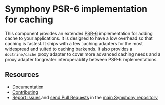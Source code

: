Symphony PSR-6 implementation for caching
========================================

This component provides an extended [PSR-6](http://www.php-fig.org/psr/psr-6/)
implementation for adding cache to your applications. It is designed to have a
low overhead so that caching is fastest. It ships with a few caching adapters
for the most widespread and suited to caching backends. It also provides a
`doctrine/cache` proxy adapter to cover more advanced caching needs and a proxy
adapter for greater interoperability between PSR-6 implementations.

Resources
---------

  * [Documentation](https://symphony.com/doc/current/components/cache.html)
  * [Contributing](https://symphony.com/doc/current/contributing/index.html)
  * [Report issues](https://github.com/symphony/symphony/issues) and
    [send Pull Requests](https://github.com/symphony/symphony/pulls)
    in the [main Symphony repository](https://github.com/symphony/symphony)
